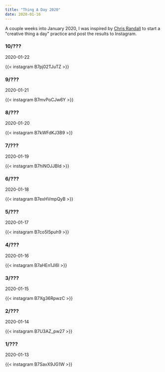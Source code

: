 ```yaml
---
title: "Thing A Day 2020"
date: 2020-01-16
---
```


A couple weeks into January 2020, I was inspired by [Chris Randall](https://www.instagram.com/chris.randall/?hl=en) to start a "creative thing a day" practice and post the results to Instagram. 

### 10/???
2020-01-22

{{< instagram B7pj02TJuTZ >}}

### 9/???
2020-01-21

{{< instagram B7mvPoCJw6Y >}}

### 8/???
2020-01-20

{{< instagram B7kWFdKJ3B9 >}}

### 7/???
2020-01-19

{{< instagram B7hiNOJJBId >}}

### 6/???
2020-01-18

{{< instagram B7exHVmpQyB >}}


### 5/???
2020-01-17

{{< instagram B7co5I5puh9 >}}

### 4/???
2020-01-16

{{< instagram B7aHEn1JI6l >}}

### 3/???
2020-01-15

{{< instagram B7Xg36RpwzC >}}

### 2/???
2020-01-14

{{< instagram B7U3AZ_pw27 >}}

### 1/???
2020-01-13

{{< instagram B7SavX9JG1W >}}
